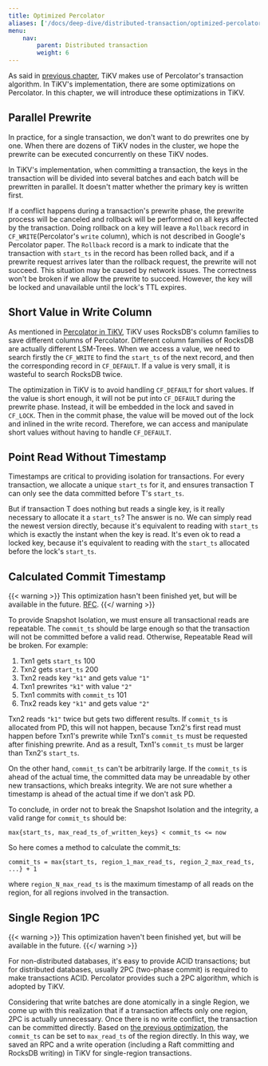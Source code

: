 ```yaml
---
title: Optimized Percolator
aliases: ['/docs/deep-dive/distributed-transaction/optimized-percolator']
menu:
    nav:
        parent: Distributed transaction
        weight: 6
---
```


As said in [previous chapter](../percolator), TiKV makes use of Percolator's transaction algorithm. In TiKV's implementation, there are some optimizations on Percolator. In this chapter, we will introduce these optimizations in TiKV.

## Parallel Prewrite

In practice, for a single transaction, we don't want to do prewrites one by one. When there are dozens of TiKV nodes in the cluster, we hope the prewrite can be executed concurrently on these TiKV nodes.

In TiKV's implementation, when committing a transaction, the keys in the transaction will be divided into several batches and each batch will be prewritten in parallel. It doesn't matter whether the primary key is written first.

If a conflict happens during a transaction's prewrite phase, the prewrite process will be canceled and rollback will be performed on all keys affected by the transaction. Doing rollback on a key will leave a `Rollback` record in `CF_WRITE`(Percolator's `write` column), which is not described in Google's Percolator paper. The `Rollback` record is a mark to indicate that the transaction with `start_ts` in the record has been rolled back, and if a prewrite request arrives later than the rollback request, the prewrite will not succeed. This situation may be caused by network issues. The correctness won't be broken if we allow the prewrite to succeed. However, the key will be locked and unavailable until the lock's TTL expires.

## Short Value in Write Column

As mentioned in [Percolator in TiKV](../percolator/#percolator-in-tikv), TiKV uses RocksDB's column families to save different columns of Percolator. Different column families of RocksDB are actually different LSM-Trees. When we access a value, we need to search firstly the `CF_WRITE` to find the `start_ts` of the next record, and then the corresponding record in `CF_DEFAULT`. If a value is very small, it is wasteful to search RocksDB twice.

The optimization in TiKV is to avoid handling `CF_DEFAULT` for short values. If the value is short enough, it will not be put into `CF_DEFAULT` during the prewrite phase. Instead, it will be embedded in the lock and saved in `CF_LOCK`. Then in the commit phase, the value will be moved out of the lock and inlined in the write record. Therefore, we can access and manipulate short values without having to handle `CF_DEFAULT`.

## Point Read Without Timestamp

Timestamps are critical to providing isolation for transactions. For every transaction, we allocate a unique `start_ts` for it, and ensures transaction T can only see the data committed before T's `start_ts`.

But if transaction T does nothing but reads a single key, is it really necessary to allocate it a `start_ts`? The answer is no. We can simply read the newest version directly, because it's equivalent to reading with `start_ts` which is exactly the instant when the key is read. It's even ok to read a locked key, because it's equivalent to reading with the `start_ts` allocated before the lock's `start_ts`.

## Calculated Commit Timestamp

{{< warning >}}
This optimization hasn't been finished yet, but will be available in the future. [RFC](https://github.com/tikv/rfcs/pull/25).
{{</ warning >}}

To provide Snapshot Isolation, we must ensure all transactional reads are
repeatable. The `commit_ts` should be large enough so that the transaction will
not be committed before a valid read. Otherwise, Repeatable Read will be broken.
For example:

1. Txn1 gets `start_ts` 100
2. Txn2 gets `start_ts` 200
3. Txn2 reads key `"k1"` and gets value `"1"`
4. Txn1 prewrites `"k1"` with value `"2"`
5. Txn1 commits with `commit_ts` 101
6. Tnx2 reads key `"k1"` and gets value `"2"`

Txn2 reads `"k1"` twice but gets two different results. If `commit_ts` is
allocated from PD, this will not happen, because Txn2's first read must happen
before Txn1's prewrite while Txn1's `commit_ts` must be requested after
finishing prewrite. And as a result, Txn1's `commit_ts` must be larger than
Txn2's `start_ts`.

On the other hand, `commit_ts` can't be arbitrarily large. If the `commit_ts` is
ahead of the actual time, the committed data may be unreadable by other new
transactions, which breaks integrity. We are not sure whether a timestamp is
ahead of the actual time if we don't ask PD.

To conclude, in order not to break the Snapshot Isolation and the integrity, a
valid range for `commit_ts` should be:

```text
max{start_ts, max_read_ts_of_written_keys} < commit_ts <= now
```

So here comes a method to calculate the commit_ts:

```text
commit_ts = max{start_ts, region_1_max_read_ts, region_2_max_read_ts, ...} + 1
```

where `region_N_max_read_ts` is the maximum timestamp of all reads on the
region, for all regions involved in the transaction.

## Single Region 1PC

{{< warning >}}
This optimization haven't been finished yet, but will be available in the future.
{{</ warning >}}

For non-distributed databases, it's easy to provide ACID transactions; but for distributed databases, usually 2PC (two-phase commit) is required to make transactions ACID. Percolator provides such a 2PC algorithm, which is adopted by TiKV.

Considering that write batches are done atomically in a single Region, we come up with this realization that if a transaction affects only one region, 2PC is actually unnecessary. Once there is no write conflict, the transaction can be committed directly. Based on [the previous optimization](#calculated-commit-ts), the `commit_ts` can be set to `max_read_ts` of the region directly. In this way, we saved an RPC and a write operation (including a Raft committing and RocksDB writing) in TiKV for single-region transactions.
